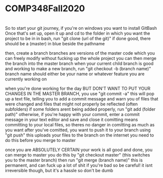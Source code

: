# COMP348Fall2020
#
#
#
 So to start your git journey, if you're on windows you want to install GitBash
 Once that's set up, open it up and cd to the folder in which you want the project to be in
 in bash, run "git clone (url of the git)"
 if done good, there should be a (master) in blue beside the pathname

 then, create a branch
 branches are versions of the master code which you can freely modify without fucking up the whole project
 you can then merge the branch into the master branch when your current child branch is good and working
 to make a new branch, run "git checkout -b (branch name)"
 branch name should either be your name or whatever feature you are currently working on



 when you're done working for the day BUT DON'T WANT TO PUT YOUR CHANGES IN THE MASTER BRANCH,
 you use "git commit -a"
 this will pop up a text file, telling you to add a commit message and warn you of files that were changed
 and files that might not properly be reflected (often subfolders)
 if some folders arent being added properly, run "git add (folder path)"
 otherwise, if you're happy with your commit, enter a commit message in your text editor and save and close it
 comitting means committing to your local files, so theres no danger in comitting as much as you want
 after you've comitted, you want to push it to your branch using "git push"
 this uploads your files to the branch on the internet
 you need to do this before you merge to master


 once you are ABSOLUTELY CERTAIN your work is all good and done, you can merge to master
 you do this by "git checkout master" (this switches you to the master branch)
 then run "git merge (branch name)"
 this is permanent, and can fuck up a lot of shit if you're bad so be careful!
 it isnt irreversible though, but it's a hassle so don't be dumb
